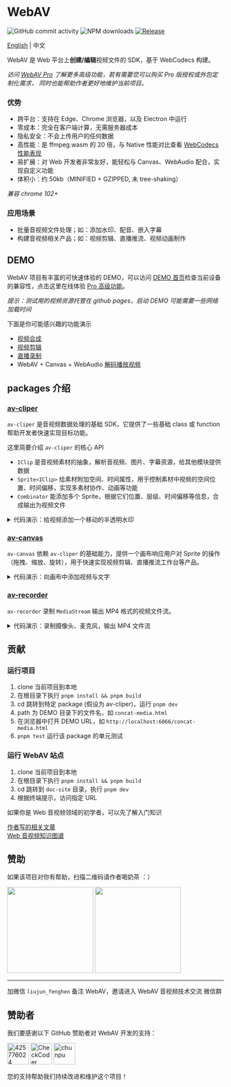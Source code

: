 # WebAV

![GitHub commit activity](https://img.shields.io/github/commit-activity/m/WebAV-Tech/WebAV)
![NPM downloads](https://img.shields.io/npm/dm/@webav/av-cliper)
[![Release](https://github.com/WebAV-Tech/WebAV/actions/workflows/release.yml/badge.svg)](https://github.com/WebAV-Tech/WebAV/actions/workflows/release.yml)

[English](./README.md) | 中文

WebAV 是 Web 平台上**创建/编辑**视频文件的 SDK，基于 WebCodecs 构建。

_访问 [WebAV Pro](https://github.com/WebAV-Tech/WebAV-Pro) 了解更多高级功能，若有需要您可以购买 Pro 版授权或外包定制化需求， 同时也能帮助作者更好地维护当前项目。_

### 优势

- 跨平台：支持在 Edge、Chrome 浏览器，以及 Electron 中运行
- 零成本：完全在客户端计算，无需服务器成本
- 隐私安全：不会上传用户的任何数据
- 高性能：是 ffmpeg.wasm 的 20 倍，与 Native 性能对比查看 [WebCodecs 性能表现](https://hughfenghen.github.io/posts/2024/07/27/webcodecs-performance-benchmark/)
- 易扩展：对 Web 开发者非常友好，能轻松与 Canvas、WebAudio 配合，实现自定义功能
- 体积小：约 50kb（MINIFIED + GZIPPED, 未 tree-shaking）

_兼容 chrome 102+_

### 应用场景

- 批量音视频文件处理；如：添加水印、配音、嵌入字幕
- 构建音视频相关产品；如：视频剪辑、直播推流、视频动画制作

## DEMO

WebAV 项目有丰富的可快速体验的 DEMO，可以访问 [DEMO 首页](https://webav-tech.github.io/WebAV/demo)检查当前设备的兼容性，点击这里在线体验 [Pro 高级功能](https://webav-tech.github.io/WebAV-Pro/demo)。

_提示：测试用的视频资源托管在 github pages，启动 DEMO 可能需要一些网络加载时间_

下面是你可能感兴趣的功能演示

- [视频合成](https://webav-tech.github.io/WebAV/demo/2_1-concat-video)
- [视频剪辑](https://webav-tech.github.io/WebAV/demo/6_4-video-editor)
- [直播录制](https://webav-tech.github.io/WebAV/demo/4_2-recorder-avcanvas)
- WebAV + Canvas + WebAudio [解码播放视频](https://webav-tech.github.io/WebAV/demo/1_1-decode-video)

## packages 介绍

### [av-cliper](https://webav-tech.github.io/WebAV/_api/av-cliper/)

`av-cliper` 是音视频数据处理的基础 SDK，它提供了一些基础 class 或 function 帮助开发者快速实现目标功能。

这里简要介绍 `av-cliper` 的核心 API

- `IClip` 是音视频素材的抽象，解析音视频、图片、字幕资源，给其他模块提供数据
- `Sprite<IClip>` 给素材附加空间、时间属性，用于控制素材中视频的空间位置、时间偏移，实现多素材协作、动画等功能
- `Combinator` 能添加多个 Sprite，根据它们位置、层级、时间偏移等信息，合成输出为视频文件

<details>
<summary style="cursor: pointer;"> 代码演示：给视频添加一个移动的半透明水印 </summary>

```js
import {
  ImgClip,
  MP4Clip,
  OffscreenSprite,
  renderTxt2ImgBitmap,
  Combinator,
} from '@webav/av-cliper';

const spr1 = new OffscreenSprite(
  new MP4Clip((await fetch('./video/bunny.mp4')).body),
);
const spr2 = new OffscreenSprite(
  new ImgClip(
    await renderTxt2ImgBitmap(
      '水印',
      `font-size:40px; color: white; text-shadow: 2px 2px 6px red;`,
    ),
  ),
);
spr2.time = { offset: 0, duration: 5e6 };
spr2.setAnimation(
  {
    '0%': { x: 0, y: 0 },
    '25%': { x: 1200, y: 680 },
    '50%': { x: 1200, y: 0 },
    '75%': { x: 0, y: 680 },
    '100%': { x: 0, y: 0 },
  },
  { duration: 4e6, iterCount: 1 },
);
spr2.zIndex = 10;
spr2.opacity = 0.5;

const com = new Combinator({
  width: 1280,
  height: 720,
});

await com.addSprite(spr1);
await com.addSprite(spr2);

com.output(); // => ReadableStream
```

</details>

### [av-canvas](https://webav-tech.github.io/WebAV/_api/av-canvas/)

`av-canvas` 依赖 `av-cliper` 的基础能力，提供一个画布响应用户对 Sprite 的操作（拖拽、缩放、旋转），用于快速实现视频剪辑、直播推流工作台等产品。

<details>
<summary style="cursor: pointer;"> 代码演示：向画布中添加视频与文字 </summary>

```js
import {
  ImgClip,
  MP4Clip,
  VisibleSprite,
  renderTxt2ImgBitmap,
} from '@webav/av-cliper';
import { AVCanvas } from '@webav/av-canvas';

const avCvs = new AVCanvas(document.querySelector('#app'), {
  width: 1280,
  height: 720,
});

const spr1 = new VisibleSprite(
  new MP4Clip((await fetch('./video/bunny.mp4')).body),
);
const spr2 = new VisibleSprite(
  new ImgClip(
    await renderTxt2ImgBitmap(
      '水印',
      `font-size:40px; color: white; text-shadow: 2px 2px 6px red;`,
    ),
  ),
);

await avCvs.add(spr1);
await avCvs.add(spr2);

// 将用户编辑的素材导出成视频
// (await avCvs.createCombinator()).output()

// 从画布捕获流（MediaStream），用于直播推流或录制视频
// avCvs.captureStream()
```

</details>

### [av-recorder](https://webav-tech.github.io/WebAV/_api/av-canvas/)

`av-recorder` 录制 `MediaStream` 输出 MP4 格式的视频文件流。

<details>
<summary style="cursor: pointer;"> 代码演示：录制摄像头、麦克风，输出 MP4 文件流 </summary>

```js
import { AVRecorder } from '@webav/av-recorder';
const mediaStream = await navigator.mediaDevices.getUserMedia({
  video: true,
  audio: true,
});

const recorder = new AVRecorder(recodeMS);
recorder.start(); // => ReadableStream
```

</details>

## 贡献

### 运行项目

1. clone 当前项目到本地
2. 在根目录下执行 `pnpm install && pnpm build`
3. cd 跳转到特定 package (假设为 av-cliper)，运行 `pnpm dev`
4. path 为 DEMO 目录下的文件名，如 `concat-media.html`
5. 在浏览器中打开 DEMO URL，如 `http://localhost:6066/concat-media.html`
6. `pnpm test` 运行该 package 的单元测试

### 运行 WebAV 站点

1. clone 当前项目到本地
2. 在根目录下执行 `pnpm install && pnpm build`
3. cd 跳转到 `doc-site` 目录，执行 `pnpm dev`
4. 根据终端提示，访问指定 URL

如果你是 Web 音视频领域的初学者，可以先了解入门知识

[作者写的相关文章](https://webav-tech.github.io/WebAV/article)  
[Web 音视频知识图谱](https://github.com/hughfenghen/WebAV-KnowledgeGraph)

## 赞助

如果该项目对你有帮助，扫描二维码请作者喝奶茶 ：）

<img src="https://github.com/WebAV-Tech/WebAV/assets/3307051/4b25836a-3f85-4160-b0bf-6c8360fad9a4" width=200 />
<img src="https://github.com/WebAV-Tech/WebAV/assets/3307051/b0d8ff07-71c9-46c1-af33-019420d17c06" width=200 />

---

加微信 `liujun_fenghen` 备注 WebAV，邀请进入 WebAV 音视频技术交流 微信群

## 赞助者

我们要感谢以下 GitHub 赞助者对 WebAV 开发的支持：

<div>
  <a href="https://github.com/425776024"><img src="https://github.com/425776024.png" width="50" height="50" alt="425776024" /></a>
  <a href="https://github.com/CheckCoder"><img src="https://github.com/CheckCoder.png" width="50" height="50" alt="CheckCoder" /></a>
  <a href="https://github.com/chunpu"><img src="https://github.com/chunpu.png" width="50" height="50" alt="chunpu" /></a>
</div>

您的支持帮助我们持续改进和维护这个项目！
